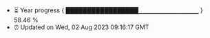 - ⏳ Year progress { █████████████████▁▁▁▁▁▁▁▁▁▁▁▁▁ } 58.46 %
- ⏰ Updated on Wed, 02 Aug 2023 09:16:17 GMT


